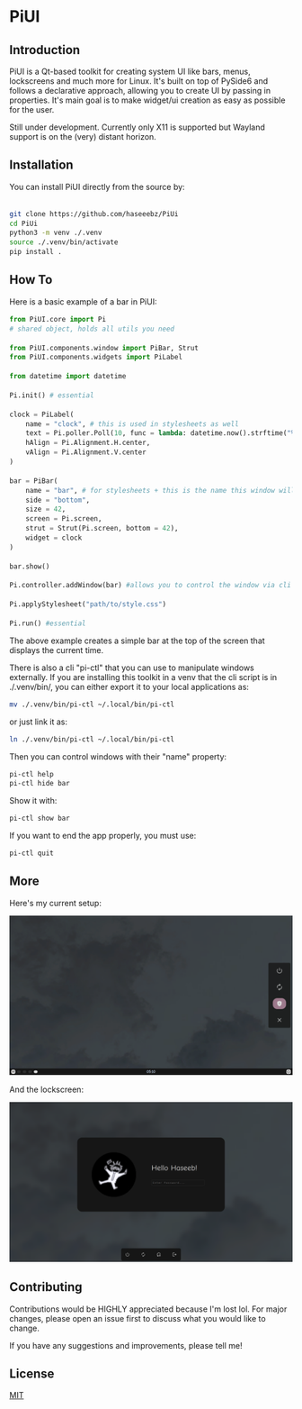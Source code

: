 
# PiUI

## Introduction

PiUI is a Qt-based toolkit for creating system UI like bars, menus, lockscreens and much more for Linux. It's built on top of PySide6 and follows a declarative approach, allowing you to create UI by passing in properties. It's main goal is to make widget/ui creation as easy as possible for the user.

Still under development. Currently only X11 is supported but Wayland support is on the (very) distant horizon.

## Installation

You can install PiUI directly from the source by:

```bash

git clone https://github.com/haseeebz/PiUi
cd PiUi
python3 -m venv ./.venv
source ./.venv/bin/activate
pip install .

```

## How To

Here is a basic example of a bar in PiUI:

```python
from PiUI.core import Pi 
# shared object, holds all utils you need

from PiUI.components.window import PiBar, Strut
from PiUI.components.widgets import PiLabel

from datetime import datetime

Pi.init() # essential

clock = PiLabel(
	name = "clock", # this is used in stylesheets as well
	text = Pi.poller.Poll(10, func = lambda: datetime.now().strftime("%I:%M %p")),
	hAlign = Pi.Alignment.H.center,
	vAlign = Pi.Alignment.V.center
)

bar = PiBar(
	name = "bar", # for stylesheets + this is the name this window will be referred by.
	side = "bottom",
	size = 42,
	screen = Pi.screen,
	strut = Strut(Pi.screen, bottom = 42),
	widget = clock
)

bar.show()

Pi.controller.addWindow(bar) #allows you to control the window via cli + allows you to modify it from different places in your code

Pi.applyStylesheet("path/to/style.css")

Pi.run() #essential

```

The above example creates a simple bar at the top of the screen that displays the current time.

There is also a cli "pi-ctl" that you can use to manipulate windows externally. If you are installing this toolkit in a venv that the cli script is in ./.venv/bin/, you can either export it to your local applications as:
```bash
mv ./.venv/bin/pi-ctl ~/.local/bin/pi-ctl
```

or just link it as:
```bash
ln ./.venv/bin/pi-ctl ~/.local/bin/pi-ctl
```

Then you can control windows with their "name" property:
```bash
pi-ctl help
pi-ctl hide bar
```

Show it with:
```bash
pi-ctl show bar
```

If you want to end the app properly, you must use:
```bash
pi-ctl quit
```

## More

Here's my current setup:

![DEMO](assets/example.png)

And the lockscreen:

![DEMO2](assets/lockscreen.png)

## Contributing

Contributions would be HIGHLY appreciated because I'm lost lol. For major changes, please open an issue first to discuss what you would like to change.

If you have any suggestions and improvements, please tell me!

## License

[MIT](https://choosealicense.com/licenses/mit/)
